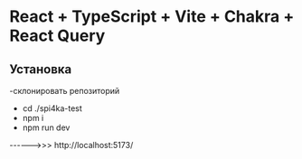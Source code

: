 # React + TypeScript + Vite + Chakra + React Query

## Установка

-склонировать репозиторий

- cd ./spi4ka-test
- npm i
- npm run dev

------>>> http://localhost:5173/
